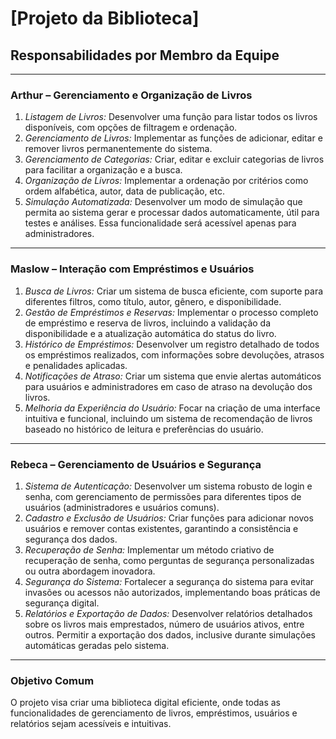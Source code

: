 # [Projeto da Biblioteca]

## Responsabilidades por Membro da Equipe


---

### Arthur – Gerenciamento e Organização de Livros

1. *Listagem de Livros:* Desenvolver uma função para listar todos os livros disponíveis, com opções de filtragem e ordenação.
2. *Gerenciamento de Livros:* Implementar as funções de adicionar, editar e remover livros permanentemente do sistema.
3. *Gerenciamento de Categorias:* Criar, editar e excluir categorias de livros para facilitar a organização e a busca.
4. *Organização de Livros:* Implementar a ordenação por critérios como ordem alfabética, autor, data de publicação, etc.
5. *Simulação Automatizada:* Desenvolver um modo de simulação que permita ao sistema gerar e processar dados automaticamente, útil para testes e análises. Essa funcionalidade será acessível apenas para administradores.


---

### Maslow – Interação com Empréstimos e Usuários

1. *Busca de Livros:* Criar um sistema de busca eficiente, com suporte para diferentes filtros, como título, autor, gênero, e disponibilidade.
2. *Gestão de Empréstimos e Reservas:* Implementar o processo completo de empréstimo e reserva de livros, incluindo a validação da disponibilidade e a atualização automática do status do livro.
3. *Histórico de Empréstimos:* Desenvolver um registro detalhado de todos os empréstimos realizados, com informações sobre devoluções, atrasos e penalidades aplicadas.
4. *Notificações de Atraso:* Criar um sistema que envie alertas automáticos para usuários e administradores em caso de atraso na devolução dos livros.
5. *Melhoria da Experiência do Usuário:* Focar na criação de uma interface intuitiva e funcional, incluindo um sistema de recomendação de livros baseado no histórico de leitura e preferências do usuário.


---

### Rebeca – Gerenciamento de Usuários e Segurança

1. *Sistema de Autenticação:* Desenvolver um sistema robusto de login e senha, com gerenciamento de permissões para diferentes tipos de usuários (administradores e usuários comuns).
2. *Cadastro e Exclusão de Usuários:* Criar funções para adicionar novos usuários e remover contas existentes, garantindo a consistência e segurança dos dados.
3. *Recuperação de Senha:* Implementar um método criativo de recuperação de senha, como perguntas de segurança personalizadas ou outra abordagem inovadora.
4. *Segurança do Sistema:* Fortalecer a segurança do sistema para evitar invasões ou acessos não autorizados, implementando boas práticas de segurança digital.
5. *Relatórios e Exportação de Dados:* Desenvolver relatórios detalhados sobre os livros mais emprestados, número de usuários ativos, entre outros. Permitir a exportação dos dados, inclusive durante simulações automáticas geradas pelo sistema.


---

### Objetivo Comum

O projeto visa criar uma biblioteca digital eficiente, onde todas as funcionalidades de gerenciamento de livros, empréstimos, usuários e relatórios sejam acessíveis e intuitivas.
